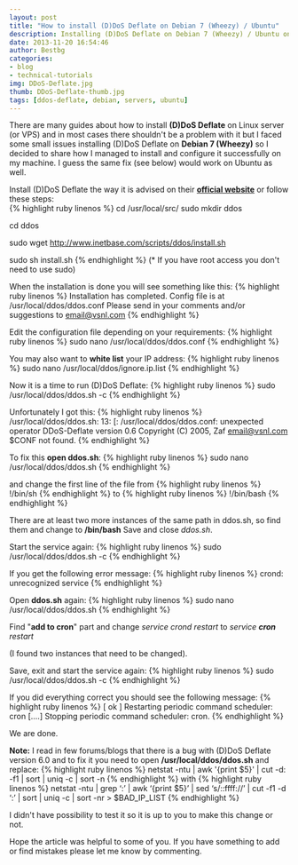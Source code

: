 ```yaml
---
layout: post
title: "How to install (D)DoS Deflate on Debian 7 (Wheezy) / Ubuntu"
description: Installing (D)DoS Deflate on Debian 7 (Wheezy) / Ubuntu on Linux server (or VPS). How I managed to install and configure it successfully on my machine.
date: 2013-11-20 16:54:46
author: Bestbg
categories:
- blog
- technical-tutorials
img: DDoS-Deflate.jpg
thumb: DDoS-Deflate-thumb.jpg
tags: [ddos-deflate, debian, servers, ubuntu]
---
```


There are many guides about how to install **(D)DoS Deflate** on Linux server (or VPS) and in most cases there shouldn't be a problem with it but I faced some small issues installing (D)DoS Deflate on **Debian 7 (Wheezy)** so I decided to share how I managed to install and configure it successfully on my machine.
I guess the same fix (see below) would work on Ubuntu as well.

Install (D)DoS Deflate the way it is advised on their [**official website**](http://deflate.medialayer.com/) or follow these steps:
<br /> <!--more-->
{% highlight ruby linenos %}
cd /usr/local/src/
sudo mkdir ddos

cd ddos

sudo wget http://www.inetbase.com/scripts/ddos/install.sh

sudo sh install.sh
{% endhighlight %}
(* If you have root access you don't need to use sudo)

When the installation is done you will see something like this:
{% highlight ruby linenos %}
Installation has completed. Config file is at /usr/local/ddos/ddos.conf
Please send in your comments and/or suggestions to email@vsnl.com
{% endhighlight %}

Edit the configuration file depending on your requirements:
{% highlight ruby linenos %}
sudo nano /usr/local/ddos/ddos.conf
{% endhighlight %}

You may also want to **white list** your IP address:
{% highlight ruby linenos %}
sudo nano /usr/local/ddos/ignore.ip.list
{% endhighlight %}

Now it is a time to run (D)DoS Deflate:
{% highlight ruby linenos %}
sudo /usr/local/ddos/ddos.sh -c
{% endhighlight %}

Unfortunately I got this:
{% highlight ruby linenos %}
/usr/local/ddos/ddos.sh: 13: [: /usr/local/ddos/ddos.conf: unexpected operator DDoS-Deflate version 0.6
Copyright (C) 2005, Zaf email@vsnl.com
$CONF not found.
{% endhighlight %}

To fix this **open ddos.sh**:
{% highlight ruby linenos %}
sudo nano /usr/local/ddos/ddos.sh
{% endhighlight %}

and change the first line of the file from
{% highlight ruby linenos %}
!/bin/sh
{% endhighlight %}
to
{% highlight ruby linenos %}
!/bin/bash
{% endhighlight %}

There are at least two more instances of the same path in ddos.sh, so find them and change to **/bin/bash**
Save and close *ddos.sh*.

Start the service again:
{% highlight ruby linenos %}
sudo /usr/local/ddos/ddos.sh -c
{% endhighlight %}

If you get the following error message:
{% highlight ruby linenos %}
crond: unrecognized service
{% endhighlight %}

Open **ddos.sh** again:
{% highlight ruby linenos %}
sudo nano /usr/local/ddos/ddos.sh
{% endhighlight %}

Find "**add to cron**" part and change
_service crond restart_
to
_service **cron** restart_

(I found two instances that need to be changed).

Save, exit and start the service again:
{% highlight ruby linenos %}
sudo /usr/local/ddos/ddos.sh -c
{% endhighlight %}

If you did everything correct you should see the following message:
{% highlight ruby linenos %}
[ ok ] Restarting periodic command scheduler: cron [....] Stopping periodic command scheduler: cron.
{% endhighlight %}

We are done.

**Note:** I read in few forums/blogs that there is a bug with (D)DoS Deflate version 6.0 and to fix it you need to open **/usr/local/ddos/ddos.sh** and replace:
{% highlight ruby linenos %}
netstat -ntu | awk '{print $5}' | cut -d: -f1 | sort | uniq -c | sort -n
{% endhighlight %}
with
{% highlight ruby linenos %}
netstat -ntu | grep ‘:’ | awk ‘{print $5}’ | sed ‘s/::ffff://’ | cut -f1 -d ‘:’ | sort | uniq -c | sort -nr &gt; $BAD_IP_LIST
{% endhighlight %}

I didn't have possibility to test it so it is up to you to make this change or not.

Hope the article was helpful to some of you.
If you have something to add or find mistakes please let me know by commenting.
